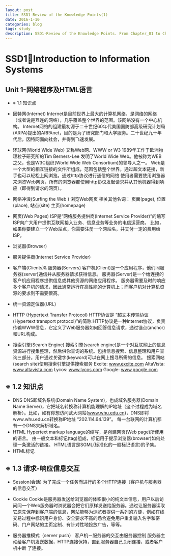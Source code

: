 ```yaml
---
layout: post
title: SSD1-Review of the Knowledge Points(1)
date: 2016-1-10
categories: blog
tags: study
description: SSD1-Review of the Knowledge Points. From Chapter_01 to Chapter_09
---
```


# SSD1Introduction to Information Systems

## Unit 1-网络程序及HTML语言

- ※ 1.1 知识点
- 因特网(Internet)
Internet是目前世界上最大的计算机网络，是网络的网络（或者说是互连的网络），几乎覆盖整个世界的范围。该网络没有一个中心机构。
Internet网络的组建最初源于二十世纪60年代美国国防部高级研究计划局(ARPA)提出的ARPAnet，目的是为了研究部门和大学服务。二十世纪九十年代后，因特网面向社会，并得到飞速发展。

- 环球网(World Wide Web)
又称Web网、WWW or W3
1989年工作于欧洲物理粒子研究所的Tim Berners-Lee 发明了World Wide Web。他被称为WEB之父，也是W3C组织(World Wide Web Consortium)的领导人之一。
Web是一个大型的相互链接的文件所组成，范围包括整个世界，通过超文本链接，新手也可以轻松上网浏览。通过http协议进行通信的网络
使用者需要使用浏览器来浏览Web网页，所有的浏览器都使用http协议发起请求并从其他机器得到响应（即得到请求的网页）。

- 网络冲浪(Surfing the Web )
浏览Web网页
相关其他名词：
页面(page), 位置(place), 站点(site)
主页(homepage)

- 网页(Web Pages) 
ISP是“网络服务提供商(Internet Service Provider)”的缩写
ISP向广大用户提供互联网接入业务、信息业务等业务的电信运营商。
比如，如果你要建立一个Web站点，你需要注册一个网站名，并支付一定的费用给ISP。

- 浏览器(Browser)
- 服务提供商(Internet Service Provider)
- 客户端(Clients)& 服务器(Servers)
客户机(Client)是一个应用程序，他们同服务器(server)通信并从服务器请求获得信息。
服务器(Server)是一个给连接的客户机应用程序提供信息或其他资源的网络应用程序。
服务器需要及时的响应多个客户机的请求，因此通常运行在高性能的计算机上；而客户机对计算机资源的要求则不需要很高。

- 统一资源定位器(URL) 
- HTTP (Hypertext Transfer Protocol)
HTTP协议是 “超文本传输协议(Hypertext transport protocol)”的简称
HTTP协议是一种Internet协议，负责传输WWW信息，它定义了Web服务器如何回答信息请求，通过锚点(anchor)和URL构成。

- 搜索引擎(Search Engine)
搜索引擎(search engine)是一个对互联网上的信息资源进行搜集整理，然后供你查询的系统。包括信息搜索、信息整理和用户查询三部分。用户通过关键字(keyword)可以在网上搜寻所需的信息。
搜索网站(search site)使用搜索引擎提供搜索服务
Excite: www.excite.com 
AltaVista: www.altavista.com 
Lycos: www.lycos.com 
Google: www.google.com

## ※ 1.2 知识点
- DNS
DNS即域名系统(Domain Name System)，也成域名服务器(Domain Name Server)，它把域名转换称计算机能理解的IP地址（这个过程成为域名解析）。比如，如有你想访问武大网站(www.whu.edu.cn)，DNS即将www.whu.edu.cn转换称IP地址 “202.114.64.139”。
每一台联网的计算机都有一个DNS来解析域名。
- HTML
Hypertext markup language的缩写，是创建网页(Web page)所使用的语言。
由一般文本和标记(tag)组成，标记用于提示浏览器(browser)如何处理一条激活的链接。
HTML语言是SGML(标准化的一般标记语言)的子集。
- HTML标记 


##  ※ 1.3 请求-响应信息交互
- Session(会话)
 为了完成一个任务而进行的多个HTTP连接（客户机与服务器的信息交互）
- Cookie
Cookie是服务器发送给浏览器的体积很小的纯文本信息，用户以后访问同一个Web服务器时浏览器会把它们原样发送给服务器。通过让服务器读取它原先保存到客户端的信息，网站能够为浏览者提供一系列的方便，例如在线交易过程中标识用户身份、安全要求不高的场合避免用户重复输入名字和密码、门户网站的主页定制、有针对性地投放广告，等等。 

- 服务器推模式（server push）
  客户机－服务器的交互由服务器控制
  服务器主动给客户机发送数据，HTTP连接保持，直到服务器自己关闭连接，或者客户机中断 了连接。










